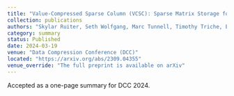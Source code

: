 ```yaml
---
title: "Value-Compressed Sparse Column (VCSC): Sparse Matrix Storage for Redundant Data"
collection: publications
authors: "Skylar Ruiter, Seth Wolfgang, Marc Tunnell, Timothy Triche, Erin Carrier, Zachary DeBruine"
category: summary
status: Published
date: 2024-03-19
venue: "Data Compression Conference (DCC)"
located: "https://arxiv.org/abs/2309.04355"
venue_override: "The full preprint is available on arXiv"
---
```


Accepted as a one-page summary for DCC 2024.